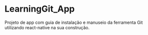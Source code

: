# LearningGit_App
Projeto de app com guia de instalação e manuseio da ferramenta Git utilizando react-native na sua construção.
